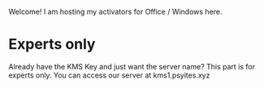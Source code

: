 Welcome! I am hosting my activators for Office / Windows here.




















# Experts only
Already have the KMS Key and just want the server name?
This part is for experts only.
You can access our server at kms1.psyites.xyz
